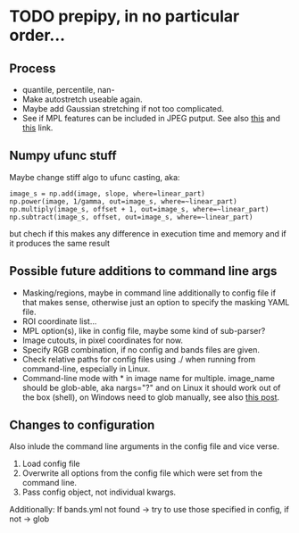 # TODO prepipy, in no particular order...

## Process

* quantile, percentile, nan-
* Make autostretch useable again.
* Maybe add Gaussian stretching if not too complicated.
* See if MPL features can be included in JPEG putput. See also [this](https://stackoverflow.com/questions/57316491/how-to-convert-matplotlib-figure-to-pil-image-object-without-saving-image) and [this](https://stackoverflow.com/questions/3938676/python-save-matplotlib-figure-on-an-pil-image-object) link.

## Numpy ufunc stuff

Maybe change stiff algo to ufunc casting, aka:

    image_s = np.add(image, slope, where=linear_part)
    np.power(image, 1/gamma, out=image_s, where=~linear_part)
    np.multiply(image_s, offset + 1, out=image_s, where=~linear_part)
    np.subtract(image_s, offset, out=image_s, where=~linear_part)

but chech if this makes any difference in execution time and memory and if it produces the same result


## Possible future additions to command line args

* Masking/regions, maybe in command line additionally to config file if that makes sense, otherwise just an option to specify the masking YAML file.
* ROI coordinate list...
* MPL option(s), like in config file, maybe some kind of sub-parser?
* Image cutouts, in pixel coordinates for now.
* Specify RGB combination, if no config and bands files are given.
* Check relative paths for config files using ./ when running from command-line, especially in Linux.
* Command-line mode with \* in image name for multiple. image_name should be glob-able, aka nargs="?" and on Linux it should work out of the box (shell), on Windows need to glob manually, see also [this post](https://stackoverflow.com/a/71353522/8467078).

## Changes to configuration

Also inlude the command line arguments in the config file and vice verse.
1. Load config file
2. Overwrite all options from the config file which were set from the command line.
3. Pass config object, not individual kwargs.

Additionally: If bands.yml not found &rarr; try to use those specified in config, if not &rarr; glob
